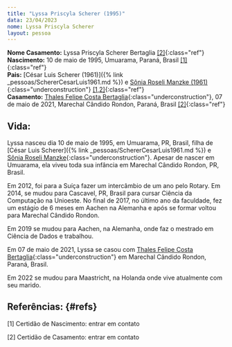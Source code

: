 ```yaml
---
title: "Lyssa Priscyla Scherer (1995)"
data: 23/04/2023
nome: Lyssa Priscyla Scherer
layout: pessoa
---
```


**Nome Casamento:** Lyssa Priscyla Scherer Bertaglia [[2]](#refs){:class="ref"}<br/>
**Nascimento:** 10 de maio de 1995, Umuarama, Paraná, Brasil [[1]](#refs){:class="ref"}<br/>
**Pais:** [César Luis Scherer (1961)]({% link _pessoas/SchererCesarLuis1961.md %}) e [Sônia Roseli Manzke (1961)](){:class="underconstruction"} [[1,2]](#refs){:class="ref"}<br/>
**Casamento:** [Thales Felipe Costa Bertaglia](){:class="underconstruction"}, 07 de maio de 2021, Marechal Cândido Rondon, Paraná, Brasil [[2]](#refs){:class="ref"}<br/>


## Vida:

Lyssa nasceu dia 10 de maio de 1995, em Umuarama, PR, Brasil, filha de [César Luis Scherer]({% link _pessoas/SchererCesarLuis1961.md %}) e [Sônia Roseli Manzke](){:class="underconstruction"}. Apesar de nascer em Umuarama, ela viveu toda sua infância em Marechal Cândido Rondon, PR, Brasil.

Em 2012, foi para a Suíça fazer um intercâmbio de um ano pelo Rotary. Em 2014, se mudou para Cascavel, PR, Brasil para cursar Ciência da Computação na Unioeste. No final de 2017, no último ano da faculdade, fez um estágio de 6 meses em Aachen na Alemanha e após se formar voltou para Marechal Cândido Rondon.

Em 2019 se mudou para Aachen, na Alemanha, onde faz o mestrado em Ciência de Dados e trabalhou.

Em 07 de maio de 2021, Lyssa se casou com [Thales Felipe Costa Bertaglia](){:class="underconstruction"} em Marechal Cândido Rondon, Paraná, Brasil.

Em 2022 se mudou para Maastricht, na Holanda onde vive atualmente com seu marido.


## Referências: {#refs}

[1] Certidão de Nascimento: entrar em contato

[2] Certidão de Casamento: entrar em contato

